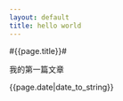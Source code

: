 ```yaml
---
layout: default
title: hello world
---
```


#{{page.title}}#


我的第一篇文章

{{page.date|date_to_string}}